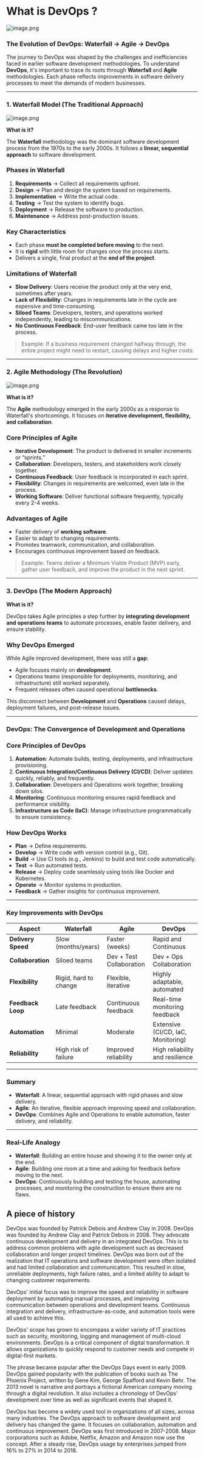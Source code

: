 # What is DevOps ?

![image.png](../../images/devops.png)

### **The Evolution of DevOps: Waterfall → Agile → DevOps**

The journey to DevOps was shaped by the challenges and inefficiencies faced in earlier software development methodologies. To understand **DevOps**, it's important to trace its roots through **Waterfall** and **Agile** methodologies. Each phase reflects improvements in software delivery processes to meet the demands of modern businesses.

---

### **1. Waterfall Model (The Traditional Approach)**

![image.png](../../images/waterfall.png)

**What is it?**

The **Waterfall** methodology was the dominant software development process from the 1970s to the early 2000s. It follows a **linear, sequential approach** to software development.

### **Phases in Waterfall**

1. **Requirements** → Collect all requirements upfront.
2. **Design** → Plan and design the system based on requirements.
3. **Implementation** → Write the actual code.
4. **Testing** → Test the system to identify bugs.
5. **Deployment** → Release the software to production.
6. **Maintenance** → Address post-production issues.

### **Key Characteristics**

- Each phase **must be completed before moving** to the next.
- It is **rigid** with little room for changes once the process starts.
- Delivers a single, final product at the **end of the project**.

### **Limitations of Waterfall**

- **Slow Delivery**: Users receive the product only at the very end, sometimes after years.
- **Lack of Flexibility**: Changes in requirements late in the cycle are expensive and time-consuming.
- **Siloed Teams**: Developers, testers, and operations worked independently, leading to miscommunications.
- **No Continuous Feedback**: End-user feedback came too late in the process.

> Example: If a business requirement changed halfway through, the entire project might need to restart, causing delays and higher costs.
> 

---

### **2. Agile Methodology (The Revolution)**

![image.png](../../images/agile.png)

**What is it?**

The **Agile** methodology emerged in the early 2000s as a response to Waterfall's shortcomings. It focuses on **iterative development, flexibility, and collaboration**.

### **Core Principles of Agile**

- **Iterative Development**: The product is delivered in smaller increments or “sprints.”
- **Collaboration**: Developers, testers, and stakeholders work closely together.
- **Continuous Feedback**: User feedback is incorporated in each sprint.
- **Flexibility**: Changes in requirements are welcomed, even late in the process.
- **Working Software**: Deliver functional software frequently, typically every 2-4 weeks.

### **Advantages of Agile**

- Faster delivery of **working software**.
- Easier to adapt to changing requirements.
- Promotes teamwork, communication, and collaboration.
- Encourages continuous improvement based on feedback.

> Example: Teams deliver a Minimum Viable Product (MVP) early, gather user feedback, and improve the product in the next sprint.
> 

---

### **3. DevOps (The Modern Approach)**

**What is it?**

DevOps takes Agile principles a step further by **integrating development and operations teams** to automate processes, enable faster delivery, and ensure stability.

### **Why DevOps Emerged**

While Agile improved development, there was still a **gap**:

- Agile focuses mainly on **development**.
- Operations teams (responsible for deployments, monitoring, and infrastructure) still worked separately.
- Frequent releases often caused operational **bottlenecks**.

This disconnect between **Development** and **Operations** caused delays, deployment failures, and post-release issues.

---

### **DevOps: The Convergence of Development and Operations**

### **Core Principles of DevOps**

1. **Automation**: Automate builds, testing, deployments, and infrastructure provisioning.
2. **Continuous Integration/Continuous Delivery (CI/CD)**: Deliver updates quickly, reliably, and frequently.
3. **Collaboration**: Developers and Operations work together, breaking down silos.
4. **Monitoring**: Continuous monitoring ensures rapid feedback and performance visibility.
5. **Infrastructure as Code (IaC)**: Manage infrastructure programmatically to ensure consistency.

### **How DevOps Works**

- **Plan** → Define requirements.
- **Develop** → Write code with version control (e.g., Git).
- **Build** → Use CI tools (e.g., Jenkins) to build and test code automatically.
- **Test** → Run automated tests.
- **Release** → Deploy code seamlessly using tools like Docker and Kubernetes.
- **Operate** → Monitor systems in production.
- **Feedback** → Gather insights for continuous improvement.

---

### **Key Improvements with DevOps**

| **Aspect** | **Waterfall** | **Agile** | **DevOps** |
| --- | --- | --- | --- |
| **Delivery Speed** | Slow (months/years) | Faster (weeks) | Rapid and Continuous |
| **Collaboration** | Siloed teams | Dev + Test Collaboration | Dev + Ops Collaboration |
| **Flexibility** | Rigid, hard to change | Flexible, iterative | Highly adaptable, automated |
| **Feedback Loop** | Late feedback | Continuous feedback | Real-time monitoring feedback |
| **Automation** | Minimal | Moderate | Extensive (CI/CD, IaC, Monitoring) |
| **Reliability** | High risk of failure | Improved reliability | High reliability and resilience |

---

### **Summary**

- **Waterfall**: A linear, sequential approach with rigid phases and slow delivery.
- **Agile**: An iterative, flexible approach improving speed and collaboration.
- **DevOps**: Combines Agile and Operations to enable automation, faster delivery, and reliability.

---

### **Real-Life Analogy**

- **Waterfall**: Building an entire house and showing it to the owner only at the end.
- **Agile**: Building one room at a time and asking for feedback before moving to the next.
- **DevOps**: Continuously building and testing the house, automating processes, and monitoring the construction to ensure there are no flaws.

## A piece of history

DevOps was founded by Patrick Debois and Andrew Clay in 2008. DevOps was founded by Andrew Clay and Patrick Debois in 2008. They advocate continuous development and delivery in an integrated DevOps. This is to address common problems with agile development such as decreased collaboration and longer project timelines. DevOps was born out of the realization that IT operations and software development were often isolated and had limited collaboration and communication. This resulted in slow, unreliable deployments, high failure rates, and a limited ability to adapt to changing customer requirements.

DevOps' initial focus was to improve the speed and reliability in software deployment by automating manual processes, and improving communication between operations and development teams. Continuous integration and delivery, infrastructure-as-code, and automation tools were all used to achieve this.

DevOps' scope has grown to encompass a wider variety of IT practices such as security, monitoring, logging and management of multi-cloud environments. DevOps is a critical component of digital transformation. It allows organizations to quickly respond to customer needs and compete in digital-first markets.

The phrase became popular after the DevOps Days event in early 2009. DevOps gained popularity with the publication of books such as The Phoenix Project, written by Gene Kim, George Spafford and Kevin Behr. The 2013 novel is narrative and portrays a fictional American company moving through a digital revolution. It also includes a chronology of DevOps’ development over time as well as significant events that shaped it.

DevOps has become a widely used tool in organizations of all sizes, across many industries. The DevOps approach to software development and delivery has changed the game. It focuses on collaboration, automation and continuous improvement. DevOps was first introduced in 2007-2008. Major corporations such as Adobe, Netflix, Amazon and Amazon now use the concept. After a steady rise, DevOps usage by enterprises jumped from 16% to 27% in 2014 to 2018.